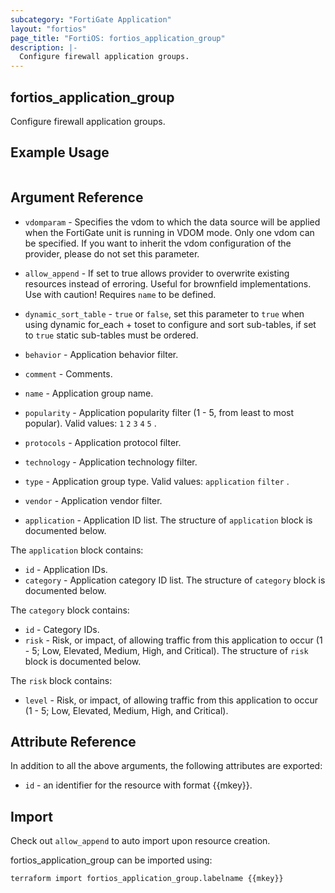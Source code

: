 ```yaml
---
subcategory: "FortiGate Application"
layout: "fortios"
page_title: "FortiOS: fortios_application_group"
description: |-
  Configure firewall application groups.
---
```


## fortios_application_group
Configure firewall application groups.

## Example Usage

```hcl

```

## Argument Reference
* `vdomparam` - Specifies the vdom to which the data source will be applied when the FortiGate unit is running in VDOM mode. Only one vdom can be specified. If you want to inherit the vdom configuration of the provider, please do not set this parameter.
* `allow_append` - If set to true allows provider to overwrite existing resources instead of erroring. Useful for brownfield implementations. Use with caution! Requires `name` to be defined.
* `dynamic_sort_table` - `true` or `false`, set this parameter to `true` when using dynamic for_each + toset to configure and sort sub-tables, if set to `true` static sub-tables must be ordered.

* `behavior` - Application behavior filter.
* `comment` - Comments.
* `name` - Application group name.
* `popularity` - Application popularity filter (1 - 5, from least to most popular). Valid values: `1` `2` `3` `4` `5` .
* `protocols` - Application protocol filter.
* `technology` - Application technology filter.
* `type` - Application group type. Valid values: `application` `filter` .
* `vendor` - Application vendor filter.
* `application` - Application ID list. The structure of `application` block is documented below.

The `application` block contains:

* `id` - Application IDs.
* `category` - Application category ID list. The structure of `category` block is documented below.

The `category` block contains:

* `id` - Category IDs.
* `risk` - Risk, or impact, of allowing traffic from this application to occur (1 - 5; Low, Elevated, Medium, High, and Critical). The structure of `risk` block is documented below.

The `risk` block contains:

* `level` - Risk, or impact, of allowing traffic from this application to occur (1 - 5; Low, Elevated, Medium, High, and Critical).

## Attribute Reference

In addition to all the above arguments, the following attributes are exported:
* `id` - an identifier for the resource with format {{mkey}}.

## Import

Check out `allow_append` to auto import upon resource creation.

fortios_application_group can be imported using:
```sh
terraform import fortios_application_group.labelname {{mkey}}
```
